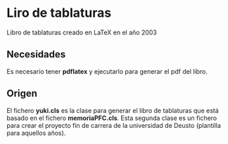 # Liro de tablaturas
Libro de tablaturas creado en LaTeX en el año 2003

## Necesidades
Es necesario tener **pdflatex** y ejecutarlo para generar el pdf del libro.

## Origen
El fichero **yuki.cls** es la clase para generar el libro de tablaturas que está basado en el fichero **memoriaPFC.cls**. Esta segunda clase es un fichero para crear el proyecto fin de carrera de la universidad de Deusto (plantilla para aquellos años).
